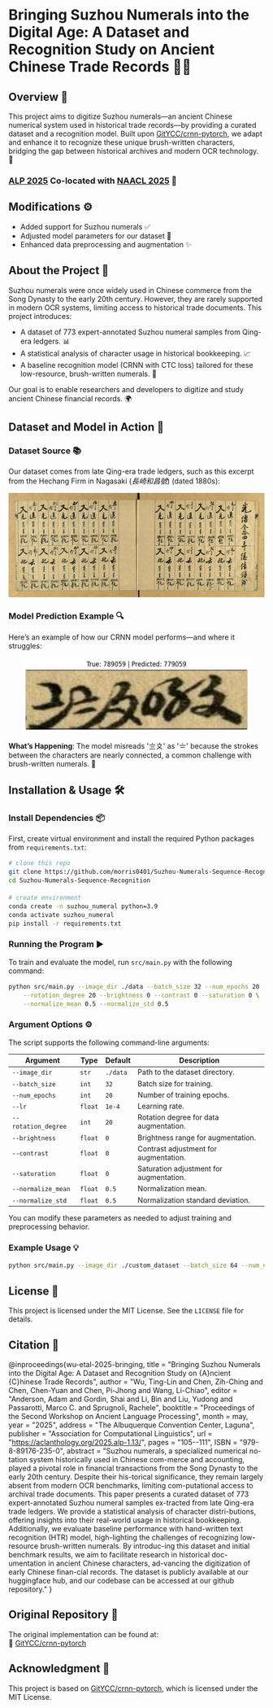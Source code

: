 # Bringing Suzhou Numerals into the Digital Age: A Dataset and Recognition Study on Ancient Chinese Trade Records 🌟📜

## Overview 🌈
This project aims to digitize Suzhou numerals—an ancient Chinese numerical system used in historical trade records—by providing a curated dataset and a recognition model. Built upon [GitYCC/crnn-pytorch](https://github.com/GitYCC/crnn-pytorch), we adapt and enhance it to recognize these unique brush-written characters, bridging the gap between historical archives and modern OCR technology. 🚀

### [**ALP 2025**](https://www.ancientnlp.com/alp2025/) Co-located with [**NAACL 2025**](https://2025.naacl.org/) 🎉

## Modifications ⚙️
- Added support for Suzhou numerals ✅
- Adjusted model parameters for our dataset 🔧
- Enhanced data preprocessing and augmentation ✨

## About the Project 📖
Suzhou numerals were once widely used in Chinese commerce from the Song Dynasty to the early 20th century. However, they are rarely supported in modern OCR systems, limiting access to historical trade documents. This project introduces:
- A dataset of 773 expert-annotated Suzhou numeral samples from Qing-era ledgers. 📊
- A statistical analysis of character usage in historical bookkeeping. 📈
- A baseline recognition model (CRNN with CTC loss) tailored for these low-resource, brush-written numerals. 🤖

Our goal is to enable researchers and developers to digitize and study ancient Chinese financial records. 🌍

## Dataset and Model in Action 🎥
### Dataset Source 📚
Our dataset comes from late Qing-era trade ledgers, such as this excerpt from the Hechang Firm in Nagasaki (*長崎和昌號*) (dated 1880s):

![Suzhou Numeral Ledger](assets/KM_48690-0002-u.jpg)

### Model Prediction Example 🔍
Here’s an example of how our CRNN model performs—and where it struggles:

<img src="assets/error_3.png" width="450" height="150" style="display: block; margin-left: auto; margin-right: auto;">

**What’s Happening**: The model misreads '〨〩' as '〧' because the strokes between the characters are nearly connected, a common challenge with brush-written numerals. 🤔

## Installation & Usage 🛠️

### Install Dependencies 📦
First, create virtual environment and install the required Python packages from `requirements.txt`:

```bash
# clone this repo
git clone https://github.com/morris0401/Suzhou-Numerals-Sequence-Recognition.git
cd Suzhou-Numerals-Sequence-Recognition

# create environment
conda create -n suzhou_numeral python=3.9
conda activate suzhou_numeral
pip install -r requirements.txt
```

### Running the Program ▶️
To train and evaluate the model, run `src/main.py` with the following command:

```bash
python src/main.py --image_dir ./data --batch_size 32 --num_epochs 20 --lr 1e-4 \
    --rotation_degree 20 --brightness 0 --contrast 0 --saturation 0 \
    --normalize_mean 0.5 --normalize_std 0.5
```

### Argument Options ⚙️
The script supports the following command-line arguments:

| Argument | Type | Default | Description |
|----------|------|---------|-------------|
| `--image_dir` | `str` | `./data` | Path to the dataset directory. |
| `--batch_size` | `int` | `32` | Batch size for training. |
| `--num_epochs` | `int` | `20` | Number of training epochs. |
| `--lr` | `float` | `1e-4` | Learning rate. |
| `--rotation_degree` | `int` | `20` | Rotation degree for data augmentation. |
| `--brightness` | `float` | `0` | Brightness range for augmentation. |
| `--contrast` | `float` | `0` | Contrast adjustment for augmentation. |
| `--saturation` | `float` | `0` | Saturation adjustment for augmentation. |
| `--normalize_mean` | `float` | `0.5` | Normalization mean. |
| `--normalize_std` | `float` | `0.5` | Normalization standard deviation. |

You can modify these parameters as needed to adjust training and preprocessing behavior.

### Example Usage 💡
```bash
python src/main.py --image_dir ./custom_dataset --batch_size 64 --num_epochs 30
```

## License 📜
This project is licensed under the MIT License. See the `LICENSE` file for details.

## Citation 📖
@inproceedings{wu-etal-2025-bringing,
    title = "Bringing Suzhou Numerals into the Digital Age: A Dataset and Recognition Study on {A}ncient {C}hinese Trade Records",
    author = "Wu, Ting-Lin  and
      Chen, Zih-Ching  and
      Chen, Chen-Yuan  and
      Chen, Pi-Jhong  and
      Wang, Li-Chiao",
    editor = "Anderson, Adam  and
      Gordin, Shai  and
      Li, Bin  and
      Liu, Yudong  and
      Passarotti, Marco C.  and
      Sprugnoli, Rachele",
    booktitle = "Proceedings of the Second Workshop on Ancient Language Processing",
    month = may,
    year = "2025",
    address = "The Albuquerque Convention Center, Laguna",
    publisher = "Association for Computational Linguistics",
    url = "https://aclanthology.org/2025.alp-1.13/",
    pages = "105--111",
    ISBN = "979-8-89176-235-0",
    abstract = "Suzhou numerals, a specialized numerical no-tation system historically used in Chinese com-merce and accounting, played a pivotal role in financial transactions from the Song Dynasty to the early 20th century. Despite their his-torical significance, they remain largely absent from modern OCR benchmarks, limiting com-putational access to archival trade documents. This paper presents a curated dataset of 773 expert-annotated Suzhou numeral samples ex-tracted from late Qing-era trade ledgers. We provide a statistical analysis of character distri-butions, offering insights into their real-world usage in historical bookkeeping. Additionally, we evaluate baseline performance with hand-written text recognition (HTR) model, high-lighting the challenges of recognizing low-resource brush-written numerals. By introduc-ing this dataset and initial benchmark results, we aim to facilitate research in historical doc-umentation in ancient Chinese characters, ad-vancing the digitization of early Chinese finan-cial records. The dataset is publicly available at our huggingface hub, and our codebase can be accessed at our github repository."
}

## Original Repository 🔗
The original implementation can be found at:  
🔗 [GitYCC/crnn-pytorch](https://github.com/GitYCC/crnn-pytorch)

## Acknowledgment 🙏
This project is based on [GitYCC/crnn-pytorch](https://github.com/GitYCC/crnn-pytorch), which is licensed under the MIT License.
